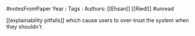 #notesFromPaper
Year   :
Tags   :
Authors: [[Ehsan]] [[Riedl]]
#unread 

[[explainability pitfalls]] which cause users to over-trust the system when they shouldn't
